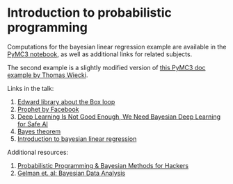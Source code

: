 # Introduction to probabilistic programming

Computations for the bayesian linear regression example are available in the 
[PyMC3 notebook](./PyMC3%20for%20boston%20dataset.ipynb), as well as additional links
for related subjects.

The second example is a slightly modified version of [this PyMC3 doc example by 
Thomas Wiecki](https://docs.pymc.io/notebooks/bayesian_neural_network_advi.html).

Links in the talk:

1. [Edward library about the Box loop](http://edwardlib.org/api/)
2. [Prophet by Facebook](https://facebook.github.io/prophet/)
3. [Deep Learning Is Not Good Enough, We Need Bayesian Deep Learning for Safe AI](https://alexgkendall.com/computer_vision/bayesian_deep_learning_for_safe_ai/)
4. [Bayes theorem](https://en.wikipedia.org/wiki/Bayes%27_theorem)
5. [Introduction to bayesian linear regression](https://towardsdatascience.com/introduction-to-bayesian-linear-regression-e66e60791ea7)

Additional resources:

1. [Probabilistic Programming & Bayesian Methods for Hackers](http://camdavidsonpilon.github.io/Probabilistic-Programming-and-Bayesian-Methods-for-Hackers/)
2. [Gelman et. al: Bayesian Data Analysis](https://www.amazon.com/Bayesian-Analysis-Chapman-Statistical-Science/dp/1439840954)